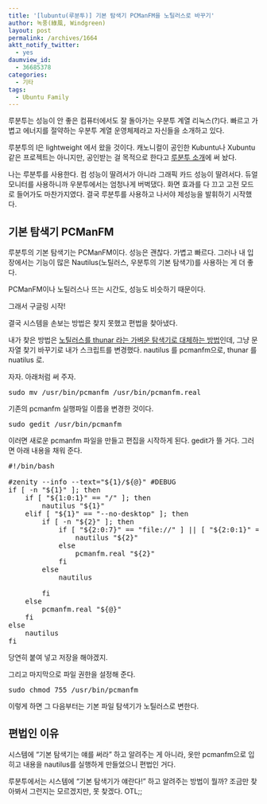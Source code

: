 ```yaml
---
title: '[lubuntu(루분투)] 기본 탐색기 PCManFM을 노틸러스로 바꾸기'
author: 녹풍(綠風, Windgreen)
layout: post
permalink: /archives/1664
aktt_notify_twitter:
  - yes
daumview_id:
  - 36685378
categories:
  - 기타
tags:
  - Ubuntu Family
---
```

루분투는 성능이 안 좋은 컴퓨터에서도 잘 돌아가는 우분투 계열 리눅스(?)다. 빠르고 가볍고 에너지를 절약하는 우분투 계열 운영체제라고 자신들을 소개하고 있다.

루분투의 l은 lightweight 에서 왔을 것이다. 캐노니컬이 공인한 Kubuntu나 Xubuntu 같은 프로젝트는 아니지만, 공인받는 걸 목적으로 한다고 [루분투 소개][1]에 써 놨다.

나는 루분투를 사용한다. 컴 성능이 딸려서가 아니라 그래픽 카드 성능이 딸려서다. 듀얼 모니터를 사용하니까 우분투에서는 엄청나게 버벅댔다. 화면 효과를 다 끄고 고전 모드로 들어가도 마찬가지였다. 결국 루분투를 사용하고 나서야 제성능을 발휘하기 시작했다.

## 기본 탐색기 PCManFM

루분투의 기본 탐색기는 PCManFM이다. 성능은 괜찮다. 가볍고 빠르다. 그러나 내 입장에서는 기능이 많은 Nautilus(노틸러스, 우분투의 기본 탐색기)를 사용하는 게 더 좋다.

PCManFM이나 노틸러스나 뜨는 시간도, 성능도 비슷하기 때문이다.

그래서 구글링 시작!

결국 시스템을 손보는 방법은 찾지 못했고 편법을 찾아냈다.

내가 찾은 방법은 [노틸러스를 thunar 라는 가벼운 탐색기로 대체하는 방법][2]인데, 그냥 문자열 찾기 바꾸기로 내가 스크립트를 변경했다. nautilus 를 pcmanfm으로, thunar 를 nuatilus 로.

자자. 아래처럼 써 주자.

<pre>sudo mv /usr/bin/pcmanfm /usr/bin/pcmanfm.real</pre>

기존의 pcmanfm 실행파일 이름을 변경한 것이다.

<pre>sudo gedit /usr/bin/pcmanfm</pre>

이러면 새로운 pcmanfm 파일을 만들고 편집을 시작하게 된다. gedit가 뜰 거다. 그러면 아래 내용을 채워 준다.

<pre class="brush:shell">#!/bin/bash

#zenity --info --text="${1}/${@}" #DEBUG
if [ -n "${1}" ]; then
    if [ "${1:0:1}" == "/" ]; then
        nautilus "${1}"
    elif [ "${1}" == "--no-desktop" ]; then
        if [ -n "${2}" ]; then
            if [ "${2:0:7}" == "file://" ] || [ "${2:0:1}" == "/" ]; then
                nautilus "${2}"
            else
                pcmanfm.real "${2}"
            fi
        else
            nautilus

        fi
    else
        pcmanfm.real "${@}"
    fi
else
    nautilus
fi</pre>

당연히 붙여 넣고 저장을 해야겠지.

그리고 마지막으로 파일 권한을 설정해 준다.

<pre>sudo chmod 755 /usr/bin/pcmanfm</pre>

이렇게 하면 그 다음부터는 기본 파일 탐색기가 노틸러스로 변한다.

## 편법인 이유

시스템에 &#8220;기본 탐색기는 얘를 써라&#8221; 하고 알려주는 게 아니라, 옷만 pcmanfm으로 입히고 내용을 nautilus를 실행하게 만들었으니 편법인 거다.

루분투에서는 시스템에 &#8220;기본 탐색기가 얘란다!&#8221; 하고 알려주는 방법이 뭘까? 조금만 찾아봐서 그런지는 모르겠지만, 못 찾겠다. OTL;;

 [1]: https://wiki.ubuntu.com/Lubuntu
 [2]: http://www.linuxquestions.org/questions/linux-software-2/change-of-default-file-manager-700122/#td_post_3566192